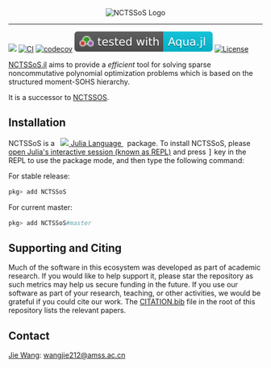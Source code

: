 <div align="center">
<picture>
  <source media="(prefers-color-scheme: dark)" srcset="docs/src/assets/logo.png">
  <source media="(prefers-color-scheme: light)" srcset="docs/src/assets/logo.png">
  <img alt="NCTSSoS Logo">
</picture>
</div>

---
[![][docs-stable-img]][docs-stable-url]
[![CI][main-ci-img]][main-ci-url]
[![codecov][codecov-img]][codecov-url]
[![Aqua QA](https://raw.githubusercontent.com/JuliaTesting/Aqua.jl/master/badge.svg)](https://github.com/JuliaTesting/Aqua.jl)
[![License](https://img.shields.io/badge/License-MIT-blue.svg)](https://opensource.org/licenses/MIT)

[NCTSSoS.jl](https://github.com/wangjie212/NCTSSoS) aims to provide a *efficient* tool for solving sparse noncommutative polynomial optimization problems which is based on the structured moment-SOHS hierarchy.

It is a successor to [NCTSSOS](https://github.com/wangjie212/NCTSSOS).

## Installation

<p>
NCTSSoS is a &nbsp;
    <a href="https://julialang.org">
        <img src="https://raw.githubusercontent.com/JuliaLang/julia-logo-graphics/master/images/julia.ico" width="16em">
        Julia Language
    </a>
    &nbsp; package. To install NCTSSoS,
    please <a href="https://docs.julialang.org/en/v1/manual/getting-started/">open
    Julia's interactive session (known as REPL)</a> and press <kbd>]</kbd> key in the REPL to use the package mode, and then type the following command:
</p>

For stable release:

```julia
pkg> add NCTSSoS 
```

For current master:

```julia
pkg> add NCTSSoS#master
```
[main-ci-img]: https://github.com/wangjie212/NCTSSoS.jl/actions/workflows/CI.yml/badge.svg
[main-ci-url]: https://github.com/wangjie212/NCTSSoS.jl/actions/workflows/CI.yml

[codecov-img]: https://codecov.io/gh/wangjie212/NCTSSoS.jl/branch/main/graph/badge.svg
[codecov-url]: https://codecov.io/gh/wangjie212/NCTSSoS.jl

[docs-stable-img]: https://img.shields.io/badge/docs-stable-blue.svg
[docs-stable-url]: https://wangjie212.github.io/NCTSSoS.jl/stable

## Supporting and Citing

Much of the software in this ecosystem was developed as part of academic research. If you would like to help support it, please star the repository as such metrics may help us secure funding in the future. If you use our software as part of your research, teaching, or other activities, we would be grateful if you could cite our work. The [CITATION.bib](CITATION.bib) file in the root of this repository lists the relevant papers.

## Contact
[Jie Wang](https://wangjie212.github.io/jiewang/): wangjie212@amss.ac.cn
